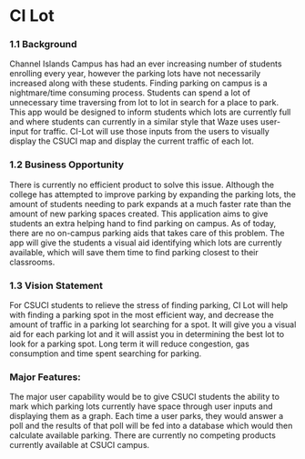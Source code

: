 <h1>CI Lot</h1>


<h3>1.1 Background</h3>

Channel Islands Campus has had an ever increasing number of students enrolling every year, however the parking lots have not necessarily increased along with these students.  Finding parking on campus is a nightmare/time consuming process. Students can spend a lot of unnecessary time traversing from lot to lot in search for a place to park. This app would be designed to inform students which lots are currently full and where students can currently in a similar style that Waze uses user-input for traffic. CI-Lot will use those inputs from the users to visually display the CSUCI map and display the current traffic of each lot.


<h3>1.2 Business Opportunity</h3>

There is currently no efficient product to solve this issue. Although the college has attempted to improve parking by expanding the parking lots, the amount of students needing to park expands at a much faster rate than the amount of new parking spaces created. This application aims to give students an extra helping hand to find parking on campus. As of today, there are no on-campus parking aids that takes care of this problem. The app will give the students a visual aid identifying which lots are currently available, which will save them time to find parking closest to their classrooms.




<h3>1.3 Vision Statement</h3>

For CSUCI students to relieve the stress of finding parking, CI Lot will help with finding  a parking spot in the most efficient way, and decrease the amount of traffic in a parking lot searching for a spot. It will give you a visual aid for each parking lot and it will assist you in determining the best lot to look for a parking spot.
Long term it will reduce congestion, gas consumption and time spent searching for parking.


<h3>Major Features:</h3>

The major user capability would be to give CSUCI students the ability to mark which parking lots currently have space through user inputs and displaying them as a graph. Each time a user parks, they would answer a poll and the results of that poll will be fed into a database which would then calculate available parking. There are currently no competing products currently available at CSUCI campus. 
